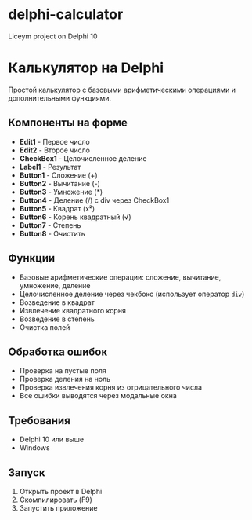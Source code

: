 # delphi-calculator
Liceym project on Delphi 10

# Калькулятор на Delphi

Простой калькулятор с базовыми арифметическими операциями и дополнительными функциями.

## Компоненты на форме

- **Edit1** - Первое число
- **Edit2** - Второе число
- **CheckBox1** - Целочисленное деление
- **Label1** - Результат
- **Button1** - Сложение (+)
- **Button2** - Вычитание (-)
- **Button3** - Умножение (*)
- **Button4** - Деление (/) с div через CheckBox1
- **Button5** - Квадрат (x²)
- **Button6** - Корень квадратный (√)
- **Button7** - Степень
- **Button8** - Очистить

## Функции

- Базовые арифметические операции: сложение, вычитание, умножение, деление
- Целочисленное деление через чекбокс (использует оператор `div`)
- Возведение в квадрат
- Извлечение квадратного корня
- Возведение в степень
- Очистка полей

## Обработка ошибок

- Проверка на пустые поля
- Проверка деления на ноль
- Проверка извлечения корня из отрицательного числа
- Все ошибки выводятся через модальные окна

## Требования

- Delphi 10 или выше
- Windows

## Запуск

1. Открыть проект в Delphi
2. Скомпилировать (F9)
3. Запустить приложение
